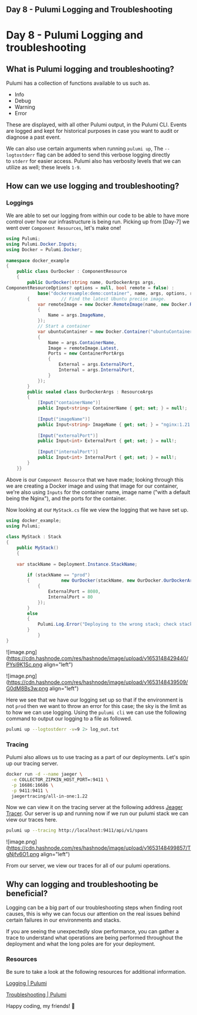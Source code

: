 ## Day 8 - Pulumi Logging and Troubleshooting

# Day 8 - Pulumi Logging and troubleshooting

## What is Pulumi logging and troubleshooting?
Pulumi has a collection of functions available to us such as. 

- Info
- Debug
- Warning
- Error

These are displayed, with all other Pulumi output, in the Pulumi CLI. Events are logged and kept for historical purposes in case you want to audit or diagnose a past event.

We can also use certain arguments when running `pulumi up`, The `--logtostderr` flag can be added to send this verbose logging directly to `stderr` for easier access. Pulumi also has verbosity levels that we can utilize as well; these levels `1-9`. 

## How can we use logging and troubleshooting?

### Loggings 
We are able to set our logging from within our code to be able to have more control over how our infrastructure is being run. Picking up from [Day-7] we went over `Component Resources`, let's make one!

```csharp
using Pulumi;  
using Pulumi.Docker.Inputs;  
using Docker = Pulumi.Docker;  
  
namespace docker_example  
{  
    public class OurDocker : ComponentResource  
    {  
        public OurDocker(string name, OurDockerArgs args,   
ComponentResourceOptions? options = null, bool remote = false) :  
            base("dockerexample:demo:container", name, args, options, remote)  
        {            // Find the latest Ubuntu precise image.  
            var remoteImage = new Docker.RemoteImage(name, new Docker.RemoteImageArgs  
            {  
                Name = args.ImageName,  
            });  
            // Start a container  
            var ubuntuContainer = new Docker.Container("ubuntuContainer", new Docker.ContainerArgs  
            {  
                Name = args.ContainerName,  
                Image = remoteImage.Latest,  
                Ports = new ContainerPortArgs  
                {  
                    External = args.ExternalPort,  
                    Internal = args.InternalPort,  
                }  
            });  
        }  
        public sealed class OurDockerArgs : ResourceArgs  
        {  
            [Input("containerName")]   
			public Input<string> ContainerName { get; set; } = null!;  
            
            [Input("imageName")]   
			public Input<string> ImageName { get; set; } = "nginx:1.21.3-alpine";  
            
            [Input("externalPort")]   
			public Input<int> ExternalPort { get; set; } = null!;  
            
            [Input("internalPort")]   
			public Input<int> InternalPort { get; set; } = null!;  
        }  
    }}
```
 
Above is our `Component Resource` that we have made; looking through this we are creating a Docker image and using that image for our container, we're also using `Inputs` for the container name, image name ("with a default being the Nginx"), and the ports for the container. 

Now looking at our `MyStack.cs` file we view the logging that we have set up. 

```csharp
using docker_example;  
using Pulumi;  
  
class MyStack : Stack  
{  
    public MyStack()  
    {        
    
    var stackName = Deployment.Instance.StackName;  
  
        if (stackName == "prod")  
        {            new OurDocker(stackName, new OurDocker.OurDockerArgs  
            {  
                ExternalPort = 8080,  
                InternalPort = 80  
            });  
        }  
        else  
        {  
            Pulumi.Log.Error("Deploying to the wrong stack; check stack configuration.");
        }  
            }  
}
```

![image.png](https://cdn.hashnode.com/res/hashnode/image/upload/v1653148429440/PYsi9K1Sc.png align="left")


![image.png](https://cdn.hashnode.com/res/hashnode/image/upload/v1653148439509/G0dM8Bs3w.png align="left")

Here we see that we have our logging set up so that if the environment is not `prod`
then we want to throw an error for this case; the sky is the limit as to how we can use logging. Using the `pulumi cli` we can use the following command to output our logging to a file as followed. 

```sh
pulumi up --logtostderr -v=9 2> log_out.txt
```

### Tracing

Pulumi also allows us to use tracing as a part of our deployments. Let's spin up our tracing server. 

```sh
docker run -d --name jaeger \
  -e COLLECTOR_ZIPKIN_HOST_PORT=:9411 \
  -p 16686:16686 \
  -p 9411:9411 \
  jaegertracing/all-in-one:1.22
```

Now we can view it on the tracing server at the following address [Jeager Tracer](http://localhost:16686/search).
Our server is up and running now if we run our pulumi stack we can view our traces here. 

```sh
pulumi up --tracing http://localhost:9411/api/v1/spans
```

![image.png](https://cdn.hashnode.com/res/hashnode/image/upload/v1653148499857/TgNjfv6O1.png align="left")

From our server, we view our traces for all of our pulumi operations. 

## Why can logging and troubleshooting be beneficial?
Logging can be a big part of our troubleshooting steps when finding root causes, this is why we can focus our attention on the real issues behind certain failures in our environments and stacks. 

If you are seeing the unexpectedly slow performance, you can gather a trace to understand what operations are being performed throughout the deployment and what the long poles are for your deployment.

### Resources

Be sure to take a look at the following resources for additional information.

[Logging | Pulumi](https://www.pulumi.com/docs/intro/concepts/logging/)

[Troubleshooting | Pulumi](https://www.pulumi.com/docs/support/troubleshooting/)


Happy coding, my friends! 🤗